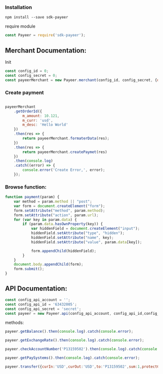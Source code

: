 ### Installation
```
npm install --save sdk-payeer
```
require module
```javascript
const Payeer = require('sdk-payeer');
```
## Merchant Documentation:
Init
```javascript
const config_id = 0;
const config_secret = 0;
const payeerMerchant = new Payeer.merchant(config_id, config_secret, {debug: false});
```
### Create payment
```javascript

payeerMerchant
    .getOrderId({
        m_amount: 10.121,
        m_curr: 'usd',
        m_desc: 'Hello World'
    })
    .then(res => {
        return payeerMerchant.formaterData(res);
    })
    .then(res => {
        return payeerMerchant.createPaymet(res)
    })
    .then(console.log)
    .catch((error) => {
        console.error('Create Error,', error);
    });

```
### Browse function:
```javascript
function payment(param) {
    var method = param.method || "post";
    var form = document.createElement("form");
    form.setAttribute("method", param.method);
    form.setAttribute("action", param.url);
    for (var key in param.data) {
        if (param.data.hasOwnProperty(key)) {
            var hiddenField = document.createElement("input");
            hiddenField.setAttribute("type", "hidden");
            hiddenField.setAttribute("name", key);
            hiddenField.setAttribute("value", param.data[key]);

            form.appendChild(hiddenField);
        }
    }
    document.body.appendChild(form);
    form.submit();
}
```

## API Documentation:

```javascript
const config_api_account = '';
const config_api_id = '63432005';
const config_api_secret = 'secret';
const payeer = new Payeer.api(config_api_account, config_api_id,config_api_secret, {});

```
methods:
```javascript
payeer.getBalance().then(console.log).catch(console.error);
```

```javascript
payeer.getExchangeRate().then(console.log).catch(console.error);
```

```javascript
payeer.checkAccountNumber('P13159502').then(console.log).catch(console.error);
```

```javascript
payeer.getPaySystems().then(console.log).catch(console.error);
```

```javascript
payeer.transfer({curIn:'USD',curOut:'USD',to:'P13159502',sum:1,protectCode:'12345'}).then(console.log).catch(console.error);

```